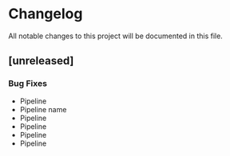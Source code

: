 # Changelog

All notable changes to this project will be documented in this file.

## [unreleased]

### Bug Fixes

- Pipeline
- Pipeline name
- Pipeline
- Pipeline
- Pipeline
- Pipeline

<!-- generated by git-cliff -->
